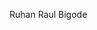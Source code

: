 Ruhan Raul Bigode 
<!--
**Ruhan-Raul-Bigode/Ruhan-Raul-Bigode** is a ✨ _special_ ✨ repository because its `README.md` (this file) appears on your GitHub profile.

Here are some ideas to get you started:


- 🤔 I’m looking for help with "js"
- 💬 Ask me about i'm Raul
- 📫 How to reach me: 00001117535022sp@al.educacao.sp.gov.br
- 😄 Pronouns: ele dele
- ⚡ Fun fact: i'm a little cat
![](https://media1.tenor.com/m/Nby3GWw673QAAAAd/monkey-monkey-mommy.gif) 
-->
